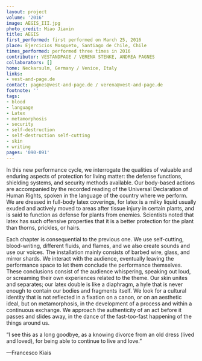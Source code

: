 ```yaml
---
layout: project
volume: '2016'
image: AEGIS_III.jpg
photo_credit: Miao Jiaxin
title: AEGIS
first_performed: first performed on March 25, 2016
place: Ejercicios Mosqueto, Santiago de Chile, Chile
times_performed: performed three times in 2016
contributor: VESTANDPAGE / VERENA STENKE, ANDREA PAGNES
collaborators: []
home: Neckarsulm, Germany / Venice, Italy
links:
- vest-and-page.de
contact: pagnes@vest-and-page.de / verena@vest-and-page.de
footnote: ''
tags:
- blood
- language
- Latex
- metamorphosis
- security
- self-destruction
- self-destruction self-cutting
- skin
- writing
pages: '090-091'
---
```


In this new performance cycle, we interrogate the qualities of valuable and enduring aspects of protection for living matter: the defense functions, shielding systems, and security methods available. Our body-based actions are accompanied by the recorded reading of the Universal Declaration of Human Rights, spoken in the language of the country where we perform. We are dressed in full-body latex coverings, for latex is a milky liquid usually exuded and actively moved to areas after tissue injury in certain plants, and is said to function as defense for plants from enemies. Scientists noted that latex has such offensive properties that it is a better protection for the plant than thorns, prickles, or hairs.

Each chapter is consequential to the previous one. We use self-cutting, blood-writing, different fluids, and flames, and we also create sounds and use our voices. The installation mainly consists of barbed wire, glass, and mirror shards. We interact with the audience, eventually leaving the performance space to let them conclude the performance themselves. These conclusions consist of the audience whispering, speaking out loud, or screaming their own experiences related to the theme. Our skin unites and separates; our latex double is like a diaphragm, a hyle that is never enough to contain our bodies and fragments itself. We look for a cultural identity that is not reflected in a fixation on a canon, or on an aesthetic ideal, but on metamorphosis, in the development of a process and within a continuous exchange. We approach the authenticity of an act before it passes and slides away, in the dance of the fast-too-fast happening of the things around us.

“I see this as a long goodbye, as a knowing divorce from an old dress (lived and loved), for being able to continue to live and love.”

—Francesco Kiais
